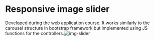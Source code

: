 # Responsive image slider

Developed during the web application course.
It works similarly to the carousel structure in bootstrap framework but implemented using JS functions for the controllers.![img-slider](https://user-images.githubusercontent.com/71244462/203877954-8ecf0883-1374-467e-bc66-fac0015f8ac5.PNG)
